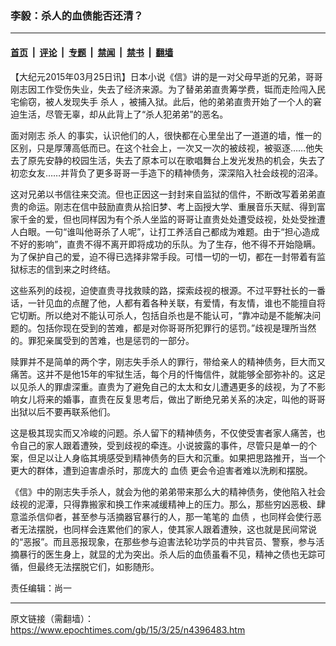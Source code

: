 ### 李毅：杀人的血债能否还清？

---

#### [首页](../../../..?n4396483) &nbsp;|&nbsp; [评论](../../../../../epoch-comment?n4396483) &nbsp;|&nbsp; [专题](../../../../../epoch-special?n4396483) &nbsp;|&nbsp; [禁闻](../../../../../epoch-news?n4396483) &nbsp;|&nbsp; [禁书](../../../../../books?n4396483) &nbsp;|&nbsp; [翻墙](https://github.com/gfw-breaker/nogfw/blob/master/README.md?n4396483)


<div class="post_content" id="artbody" itemprop="articleBody">
 <!-- article content begin -->
 <p>
  【大纪元2015年03月25日讯】日本小说《信》讲的是一对父母早逝的兄弟，哥哥刚志因工作受伤失业，失去了经济来源。为了替弟弟直贵筹学费，铤而走险闯入民宅偷窃，被人发现失手
  <ok href="https://www.epochtimes.com/gb/tag/%E6%9D%80%E4%BA%BA.html">
   杀人
  </ok>
  ，被捕入狱。此后，他的弟弟直贵开始了一个人的窘迫生活，尽管无辜，却从此背上了“杀人犯弟弟”的恶名。
 </p>
 <p>
  面对刚志
  <ok href="https://www.epochtimes.com/gb/tag/%E6%9D%80%E4%BA%BA.html">
   杀人
  </ok>
  的事实，认识他们的人，很快都在心里垒出了一道道的墙，惟一的区别，只是厚薄高低而已。在这个社会上，一次又一次的被歧视，被驱逐……他失去了原先安静的校园生活，失去了原本可以在歌唱舞台上发光发热的机会，失去了初恋女友……并背负了更多哥哥一手造下的精神债务，深深陷入社会歧视的沼泽。
 </p>
 <p>
  这对兄弟以书信往来交流。但也正因这一封封来自监狱的信件，不断改写着弟弟直贵的命运。刚志在信中鼓励直贵从拾旧梦、考上函授大学、重展音乐天赋、得到富家千金的爱，但也同样因为有个杀人坐监的哥哥让直贵处处遭受歧视，处处受挫遭人白眼。一句“谁叫他哥杀了人呢”，让打工养活自己都成为难题。由于“担心造成不好的影响”，直贵不得不离开即将成功的乐队。为了生存，他不得不开始隐瞒。为了保护自己的爱，迫不得已选择非常手段。可惜一切的一切，都在一封带着有监狱标志的信到来之时终结。
 </p>
 <p>
  这些系列的歧视，迫使直贵寻找救赎的路，探索歧视的根源。不过平野社长的一番话，一针见血的点醒了他，人都有着各种关联，有爱情，有友情，谁也不能擅自将它切断。所以绝对不能认可杀人，包括自杀也是不能认可，“靠冲动是不能解决问题的。包括你现在受到的苦难，都是对你哥哥所犯罪行的惩罚。”歧视是理所当然的。罪犯亲属受到的苦难，也是惩罚的一部分。
 </p>
 <p>
  赎罪并不是简单的两个字，刚志失手杀人的罪行，带给亲人的精神债务，巨大而又痛苦。这并不是他15年的牢狱生活，每个月的忏悔信件，就能够全部弥补的。这足以见杀人的罪虐深重。直贵为了避免自己的太太和女儿遭遇更多的歧视，为了不影响女儿将来的婚事，直贵在反复思考后，做出了断绝兄弟关系的决定，叫他的哥哥出狱以后不要再联系他们。
 </p>
 <p>
  这是极其现实而又冷峻的问题。杀人留下的精神债务，不仅使受害者家人痛苦，也令自己的家人跟着遭殃，受到歧视的牵连。小说披露的事件，尽管只是单一的个案，但足以让人身临其境感受到精神债务的巨大和沉重。如果把思路推开，当一个更大的群体，遭到迫害虐杀时，那庞大的
  <ok href="https://www.epochtimes.com/gb/tag/%E8%A1%80%E5%80%BA.html">
   血债
  </ok>
  更会令迫害者难以洗刷和摆脱。
 </p>
 <p>
  《信》中的刚志失手杀人，就会为他的弟弟带来那么大的精神债务，使他陷入社会歧视的泥潭，只得靠搬家和换工作来减缓精神上的压力。那么，那些穷凶恶极、肆意滥杀信仰者，甚至参与活摘器官暴行的人，那一笔笔的
  <ok href="https://www.epochtimes.com/gb/tag/%E8%A1%80%E5%80%BA.html">
   血债
  </ok>
  ，也同样会使行恶者无法摆脱，也同样会连累他们的家人，使其家人跟着遭殃，这也就是民间常说的“恶报”。而且恶报现象，在那些参与迫害法轮功学员的中共官员、警察，参与活摘暴行的医生身上，就显的尤为突出。杀人后的血债虽看不见，精神之债也无踪可循，但最终无法摆脱它们，如影随形。
 </p>
 <p>
  责任编辑：尚一
 </p>
 <!-- article content end -->
 <div id="below_article_ad">
 </div>
</div>


---

原文链接（需翻墙）：https://www.epochtimes.com/gb/15/3/25/n4396483.htm